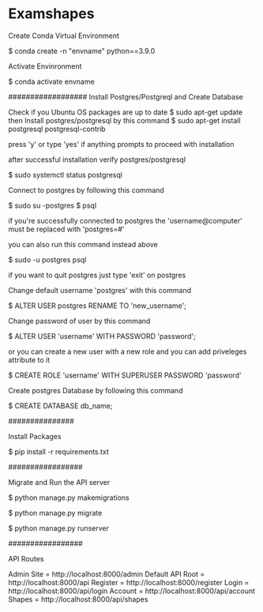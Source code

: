 # Examshapes

Create Conda Virtual Environment

$ conda create -n "envname" python==3.9.0

Activate Envinronment

$ conda activate envname

##################
Install Postgres/Postgreql and Create Database

Check if you Ubuntu OS packages are up to date
$ sudo apt-get update
then Install postgres/postgresql by this command
$ sudo apt-get install postgresql postgresql-contrib

press 'y' or type 'yes' if anything prompts to proceed with installation

after successful installation verify postgres/postgresql

$ sudo systemctl status postgresql 

Connect to postgres by following this command

$ sudo su -postgres
$ psql

if you're successfully connected to postgres the 'username@computer' must be replaced with 'postgres=#'

you can also run this command instead above

$ sudo -u postgres psql

if you want to quit postgres just type 'exit' on postgres

Change default username 'postgres' with this command

$ ALTER USER postgres RENAME TO 'new_username';

Change password of user by this command

$ ALTER USER 'username' WITH PASSWORD 'password';

or you can create a new user with a new role and you can add priveleges attribute to it

$ CREATE ROLE 'username' WITH SUPERUSER PASSWORD 'password'

Create postgres Database by following this command

$ CREATE DATABASE db_name;

###############

Install Packages

$ pip install -r requirements.txt

#################

Migrate and Run the API server

$ python manage.py makemigrations

$ python manage.py migrate

$ python manage.py runserver

#################

API Routes

Admin Site = http://localhost:8000/admin
Default API Root = http://localhost:8000/api
Register = http://localhost:8000/register
Login = http://localhost:8000/api/login
Account = http://localhost:8000/api/account
Shapes = http://localhost:8000/api/shapes


